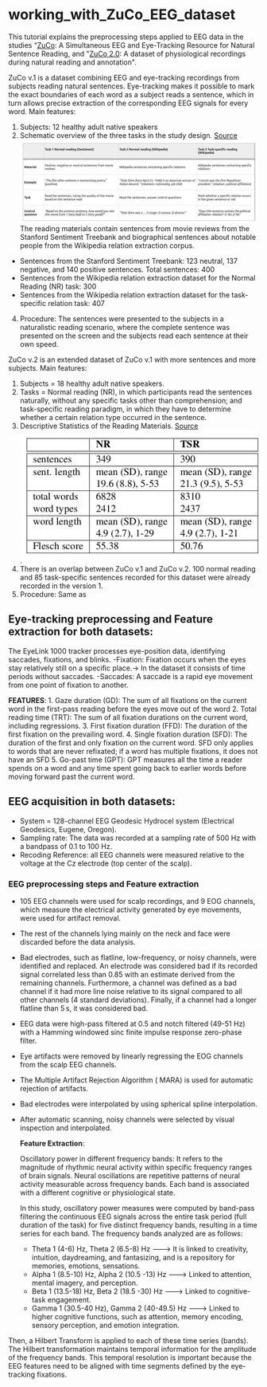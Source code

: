 # working_with_ZuCo_EEG_dataset
This tutorial explains the preprocessing steps applied to EEG data in the studies “[ZuCo](https://www.nature.com/articles/sdata2018291): A Simultaneous EEG and Eye-Tracking Resource for Natural Sentence Reading, and "[ZuCo 2.0](https://arxiv.org/abs/1912.00903): A dataset of physiological recordings during natural reading and annotation". 

ZuCo v.1 is a dataset combining EEG and eye-tracking recordings from subjects reading natural sentences. Eye-tracking makes it possible to mark the exact boundaries of each word as a subject reads a sentence, which in turn allows precise extraction of the corresponding EEG signals for every word.
Main features:
1. Subjects: 12 healthy adult native speakers
2. Schematic overview of the three tasks in  the study design. [Source](https://www.nature.com/articles/sdata2018291)
![Schematic overview of the three tasks in  the study design](schematic_overview.png)
The reading materials contain sentences from movie reviews from the Stanford Sentiment Treebank and biographical sentences about notable people from the Wikipedia relation extraction corpus.
- Sentences from the Stanford Sentiment Treebank: 123 neutral, 137 negative, and 140 positive sentences. Total sentences: 400
- Sentences from the Wikipedia relation extraction dataset for the Normal Reading (NR) task: 300
- Sentences from the Wikipedia relation extraction dataset for the task-specific relation task: 407
4. Procedure: The sentences were presented to the subjects in a naturalistic reading scenario, where the complete sentence was presented on the screen and the subjects read each sentence at their own speed.

ZuCo v.2 is an extended dataset of ZuCo v.1 with more sentences and more subjects. 
Main features:
1. Subjects = 18 healthy adult  native speakers.
2. Tasks = Normal reading (NR), in which participants read the sentences naturally, without any specific tasks other than comprehension; and task-specific reading paradigm, in which they have to determine whether a certain relation type occurred in the sentence.
3. Descriptive Statistics of the Reading Materials. [Source](https://arxiv.org/abs/1912.00903)
![Descriptive statistics](zucov2.png).
4. There is an overlap between ZuCo v.1 and ZuCo v.2. 100 normal reading and 85 task-specific sentences recorded for this dataset were already recorded in the version 1.
5. Procedure: Same as 

  

## Eye-tracking preprocessing and Feature extraction for both datasets:
The EyeLink 1000 tracker processes eye-position data, identifying saccades, fixations, and blinks. 
   -Fixation: Fixation occurs when the eyes stay relatively still on a specific place.-> In the dataset it consists of time periods without saccades. 
   -Saccades: A saccade is a rapid eye movement from one point of fixation to another.

**FEATURES**: 1. Gaze duration (GD): The sum of all fixations on the current word in the first-pass reading before the eyes move out of the word 
              2. Total reading time (TRT): The sum of all fixation durations on the current word, including regressions. 
              3. First fixation duration (FFD): The duration of the first fixation on the prevailing word.
              4. Single fixation duration (SFD): The duration of the first and only fixation on the current word. 
              SFD only applies to words that are never refixated; if a word has multiple fixations, it does not have an SFD
              5. Go-past time (GPT): GPT measures all the time a reader spends on a word and any time spent going back to earlier 
              words before moving forward past the current word.

## EEG acquisition in both  datasets:

- System = 128-channel EEG Geodesic Hydrocel system (Electrical Geodesics, Eugene, Oregon).
- Sampling rate: The data was recorded at a sampling rate of 500 Hz with a bandpass of 0.1 to 100 Hz.
- Recoding Reference: all EEG channels were measured relative to the voltage at the Cz electrode (top center of the scalp).

### EEG preprocessing steps and Feature extraction

- 105 EEG channels were used for scalp recordings, and 9 EOG channels, which measure the electrical activity generated by eye movements, were used for artifact removal.
- The rest of the channels lying mainly on the neck and face were discarded before the data analysis.
- Bad electrodes, such as flatline, low-frequency, or noisy channels, were identified and replaced. An electrode was considered bad if its recorded signal correlated less than 0.85 with an estimate derived from the remaining channels. Furthermore, a channel was defined as a bad channel if it had more line noise relative to its signal compared to all other channels (4 standard deviations). Finally, if a channel had a longer flatline than 5 s, it was considered bad.
- EEG data were high-pass filtered at 0.5 and notch filtered (49-51 Hz) with a Hamming windowed sinc finite impulse response zero-phase filter.
- Eye artifacts were removed by linearly regressing the EOG channels from the scalp EEG channels.
- The Multiple Artifact Rejection Algorithm ( MARA) is used for automatic rejection of artifacts.
- Bad electrodes were interpolated by using spherical spline interpolation.
- After automatic scanning, noisy channels were selected by visual inspection and interpolated.

  **Feature Extraction**:

  Oscillatory power in different frequency bands: It refers to the magnitude of rhythmic neural activity within specific frequency ranges of brain signals.
  Neural oscillations are repetitive patterns of neural activity measurable across frequency bands. Each band is associated with a different cognitive or physiological state.

  In this study, oscillatory power measures were computed by band-pass filtering the continuous EEG signals across the entire task period (full duration of the task) for five distinct frequency bands, resulting in a time series for each band. The frequency bands analyzed are as follows:

  - Theta 1 (4-6) Hz, Theta 2 (6.5-8) Hz ---> It is linked to creativity, intuition, daydreaming, and fantasizing, and is a repository for memories, emotions, sensations.
  - Alpha 1 (8.5-10) Hz, Alpha 2 (10.5 -13) Hz ---> Linked to attention, mental imagery,  and perception.
  - Beta 1 (13.5-18) Hz, Beta 2 (18.5 -30) Hz ---> Linked to cognitive-task engagement.
  - Gamma 1 (30.5-40 Hz), Gamma 2 (40-49.5) Hz --->  Linked to higher cognitive functions, such as attention, memory encoding, sensory perception, and emotion integration.
 
Then, a Hilbert Transform is applied to each of these time series (bands). The Hilbert transformation maintains temporal information for the amplitude of the frequency bands. This temporal resolution is important because the EEG features need to be aligned with time segments defined by the eye-tracking fixations.

  

  
   
   

   
   




